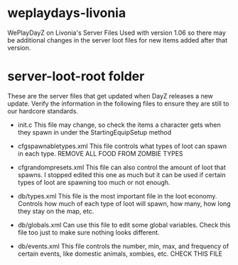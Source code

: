 # weplaydays-livonia
WePlayDayZ on Livonia's Server Files
Used with version 1.06 so there may be additional changes in the server loot files for new items added after that version.

# server-loot-root folder
These are the server files that get updated when DayZ releases a new update. 
Verify the information in the following files to ensure they are still to our hardcore standards.

- init.c
This file may change, so check the items a character gets when they spawn in under the StartingEquipSetup method

- cfgspawnabletypes.xml
This file controls what types of loot can spawn in each type. 
REMOVE ALL FOOD FROM ZOMBIE TYPES

- cfgrandompresets.xml
This file can also control the amount of loot that spawns. I stopped edited this one as much but it can be used if certain types of loot are spawning too much or not enough.

- db/types.xml
This file is the most important file in the loot economy. Controls how much of each type of loot will spawn, how many, how long they stay on the map, etc.

- db/globals.xml
Can use this file to edit some global variables. Check this file too just to make sure nothing looks different.

- db/events.xml
This file controls the number, min, max, and frequency of certain events, like domestic animals, xombies, etc. 
CHECK THIS FILE


